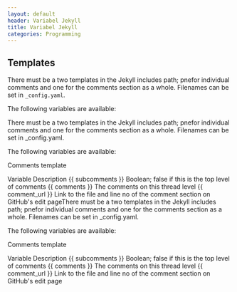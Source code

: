 ```yaml
---
layout: default
header: Variabel Jekyll
title: Variabel Jekyll
categories: Programming
---
```


## Templates

There must be a two templates in the Jekyll includes path; pnefor individual comments and one for the comments section as a whole. Filenames can be set in `_config.yaml`.

The following variables are available:

There must be a two templates in the Jekyll includes path; pnefor individual comments and one for the comments section as a whole. Filenames can be set in _config.yaml.

The following variables are available:

Comments template

Variable	Description
{{ subcomments }}	Boolean; false if this is the top level of comments
{{ comments }}	The comments on this thread level
{{ comment_url }}	Link to the file and line no of the comment section on GitHub's edit pageThere must be a two templates in the Jekyll includes path; pnefor individual comments and one for the comments section as a whole. Filenames can be set in _config.yaml.

The following variables are available:

Comments template

Variable	Description
{{ subcomments }}	Boolean; false if this is the top level of comments
{{ comments }}	The comments on this thread level
{{ comment_url }}	Link to the file and line no of the comment section on GitHub's edit page
